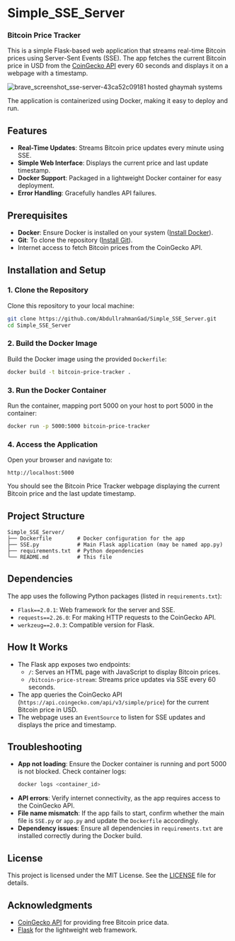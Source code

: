 # Simple_SSE_Server
### Bitcoin Price Tracker

This is a simple Flask-based web application that streams real-time Bitcoin prices using Server-Sent Events (SSE). The app fetches the current Bitcoin price in USD from the [CoinGecko API](https://www.coingecko.com/en/api) every 60 seconds and displays it on a webpage with a timestamp.

![brave_screenshot_sse-server-43ca52c09181 hosted ghaymah systems](https://github.com/user-attachments/assets/4f8858e8-bac4-44d1-8234-e29b0e3e3e10)


The application is containerized using Docker, making it easy to deploy and run.

## Features
- **Real-Time Updates**: Streams Bitcoin price updates every minute using SSE.
- **Simple Web Interface**: Displays the current price and last update timestamp.
- **Docker Support**: Packaged in a lightweight Docker container for easy deployment.
- **Error Handling**: Gracefully handles API failures.

## Prerequisites
- **Docker**: Ensure Docker is installed on your system ([Install Docker](https://docs.docker.com/get-docker/)).
- **Git**: To clone the repository ([Install Git](https://git-scm.com/book/en/v2/Getting-Started-Installing-Git)).
- Internet access to fetch Bitcoin prices from the CoinGecko API.

## Installation and Setup

### 1. Clone the Repository
Clone this repository to your local machine:
```bash
git clone https://github.com/AbdullrahmanGad/Simple_SSE_Server.git
cd Simple_SSE_Server
```

### 2. Build the Docker Image
Build the Docker image using the provided `Dockerfile`:
```bash
docker build -t bitcoin-price-tracker .
```

### 3. Run the Docker Container
Run the container, mapping port 5000 on your host to port 5000 in the container:
```bash
docker run -p 5000:5000 bitcoin-price-tracker
```

### 4. Access the Application
Open your browser and navigate to:
```
http://localhost:5000
```
You should see the Bitcoin Price Tracker webpage displaying the current Bitcoin price and the last update timestamp.

## Project Structure
```
Simple_SSE_Server/
├── Dockerfile        # Docker configuration for the app
├── SSE.py            # Main Flask application (may be named app.py)
├── requirements.txt  # Python dependencies
└── README.md         # This file
```

## Dependencies
The app uses the following Python packages (listed in `requirements.txt`):
- `Flask==2.0.1`: Web framework for the server and SSE.
- `requests==2.26.0`: For making HTTP requests to the CoinGecko API.
- `werkzeug==2.0.3`: Compatible version for Flask.

## How It Works
- The Flask app exposes two endpoints:
  - `/`: Serves an HTML page with JavaScript to display Bitcoin prices.
  - `/bitcoin-price-stream`: Streams price updates via SSE every 60 seconds.
- The app queries the CoinGecko API (`https://api.coingecko.com/api/v3/simple/price`) for the current Bitcoin price in USD.
- The webpage uses an `EventSource` to listen for SSE updates and displays the price and timestamp.

## Troubleshooting
- **App not loading**: Ensure the Docker container is running and port 5000 is not blocked. Check container logs:
  ```bash
  docker logs <container_id>
  ```
- **API errors**: Verify internet connectivity, as the app requires access to the CoinGecko API.
- **File name mismatch**: If the app fails to start, confirm whether the main file is `SSE.py` or `app.py` and update the `Dockerfile` accordingly.
- **Dependency issues**: Ensure all dependencies in `requirements.txt` are installed correctly during the Docker build.

## License
This project is licensed under the MIT License. See the [LICENSE](LICENSE) file for details.

## Acknowledgments
- [CoinGecko API](https://www.coingecko.com/en/api) for providing free Bitcoin price data.
- [Flask](https://flask.palletsprojects.com/) for the lightweight web framework.
